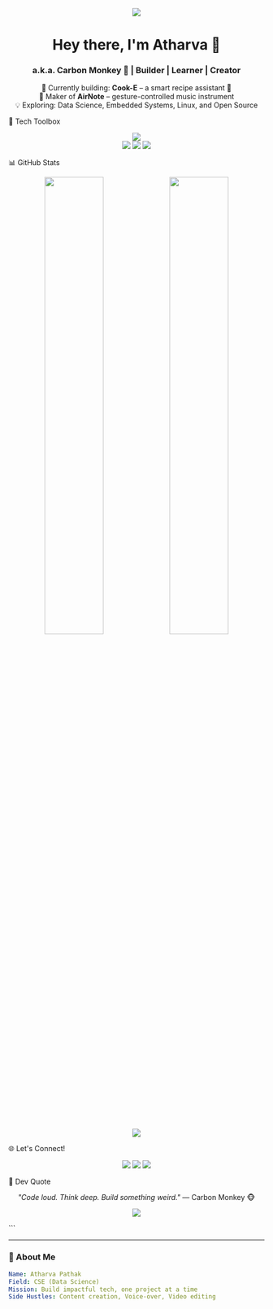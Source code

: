 <!-- Typing SVG Header -->
<p align="center">
  <img src="https://readme-typing-svg.demolab.com?font=Fira+Code&duration=3000&pause=1000&color=00FFC5&center=true&vCenter=true&width=435&lines=Hey+I'm+Atharva+Pathak!;aka+Carbon+Monkey+%F0%9F%90%92;CS+Student+%7C+Builder+%7C+Open+Source" />
</p>

<h1 align="center">Hey there, I'm Atharva 👋</h1>
<h3 align="center">a.k.a. Carbon Monkey 🐒 | Builder | Learner | Creator</h3>

<p align="center">
  🔭 Currently building: <b>Cook-E</b> – a smart recipe assistant 🍳 <br>
  🎵 Maker of <b>AirNote</b> – gesture-controlled music instrument <br>
  💡 Exploring: Data Science, Embedded Systems, Linux, and Open Source <br>
</p>

🔨 Tech Toolbox
<p align="center"> <img src="https://skillicons.dev/icons?i=python,flask,html,css,js,git,linux,vscode&perline=8" /> <br/> <img src="https://img.shields.io/badge/-Arduino-00979D?style=for-the-badge&logo=arduino&logoColor=white" /> <img src="https://img.shields.io/badge/-ESP32-grey?style=for-the-badge" /> <img src="https://img.shields.io/badge/-Python%20Automation-FFD43B?style=for-the-badge&logo=python&logoColor=black" /> </p>


📊 GitHub Stats
<p align="center"> <img width="48%" src="https://github-readme-stats.vercel.app/api?username=monkeybuilds&show_icons=true&theme=radical" /> <img width="48%" src="https://github-readme-stats.vercel.app/api/top-langs/?username=monkeybuilds&layout=compact&theme=radical" /> <br/> <img src="https://github-readme-activity-graph.vercel.app/graph?username=monkeybuilds&theme=tokyo-night" /> </p>
🌐 Let's Connect!
<p align="center"> <a href="https://linkedin.com/in/atharvpathak"><img src="https://img.shields.io/badge/-LinkedIn-0077B5?style=for-the-badge&logo=linkedin&logoColor=white"/></a> <a href="https://github.com/monkeybuilds"><img src="https://img.shields.io/badge/-GitHub-171515?style=for-the-badge&logo=github&logoColor=white"/></a> <a href="mailto:atharvapathak025@gmail.com"><img src="https://img.shields.io/badge/-Email-EA4335?style=for-the-badge&logo=gmail&logoColor=white"/></a> </p>
🧩 Dev Quote
<p align="center"><i>"Code loud. Think deep. Build something weird."</i> — Carbon Monkey 🐵</p> <p align="center"> <img src="https://komarev.com/ghpvc/?username=monkeybuilds&label=Profile+Views&color=00c1ff&style=flat" /> </p> ```

---

### 🧠 About Me

```yaml
Name: Atharva Pathak
Field: CSE (Data Science)
Mission: Build impactful tech, one project at a time
Side Hustles: Content creation, Voice-over, Video editing
